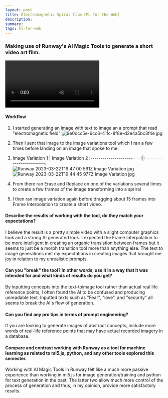 ```yaml
---
layout: post
title: Electromagnetic Spiral film [ML for the Web]
description: 
summary: 
tags: ml-for-web
---
```

<h3>Making use of Runway's AI Magic Tools to generate a short video art film. </h3>

![Electromagnetic Spiral](https://user-images.githubusercontent.com/49932341/227027051-e09373c0-7e07-432b-8ae3-ef8f7ae7c26b.mp4)

<h4>Workflow</h4>

1. I started generating an image with text to image an a prompt that read "electromagnetic field"
![9e0dcc5e-6cc6-41fc-8f8e-d2e4a5bc3f4e jpg](https://user-images.githubusercontent.com/49932341/227034584-6d1f25e7-cb11-44c8-85bf-681851a04e9a.jpg)
3. Then I sent that image to the image variations tool which I ran a few times before landing on an image that spoke to me.
4. Image Variation 1       |  Image Variation 2
:-------------------------:|:-------------------------:
![Runway 2023-03-22T19 47 00 561Z Image Variation jpg](https://user-images.githubusercontent.com/49932341/227034880-d6ad72bc-bc91-4924-8820-559d71179ddb.jpg) ![Runway 2023-03-22T19 44 45 977Z Image Variation jpg](https://user-images.githubusercontent.com/49932341/227035063-ef00a24e-75da-4070-8d32-d2f311b20efd.jpg)

5. From there ran Erase and Replace on one of the variations several times to create a few frames of the image transforming into a spriral

7. I then ran image variation again before dragging about 15 frames into Frame Interpolation to create a short video.

<h4>Describe the results of working with the tool, do they match your expectations?</h4>
I believe the result is a pretty simple video with a slight computer graphics look and a strong AI generated look. I expected the Frame Interpolation to be more intelligent in creating an organic transistion between frames but it seems to just be a morph transition tool more than anything else. The text to image generations met my expectations in creating images that brought me joy in relation to my unrealistic prompts. 

<h4>Can you "break" the tool? In other words, use it in a way that it was intended for and what kinds of results do you get?</h4>
By inputting concepts into the text-toimage tool rather than actual real life reference points, I often found the AI to be confused and producing unreadable text. Inputted texts such as "Fear", "love", and "security" all seems to break the AI's flow of generation. 

<h4>Can you find any pro tips in terms of prompt engineering?</h4>
If you are looking to generate images of abstract concepts, include more words of real-life reference points that may have actual recorded imagery in a database. 


<h4>Compare and contrast working with Runway as a tool for machine learning as related to ml5.js, python, and any other tools explored this semester.</h4>
Working with AI Magic Tools in Runway felt like a much more passive experience than working in ml5.js for image generation/training and python for text generation in the past. The latter two allow much more control of the process of generation and thus, in my opinion, provide more satisfactory results. 
